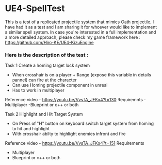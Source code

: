 # UE4-SpellTest
This is a test of a replicated projectile system that mimics Oath projectile.
I have had it as a test and I am sharing it for whoever would like to implement a similar spell system.
In case you're interested in a full implementation and a more detailed approach, 
please check my game framework here : https://github.com/Hiro-KE/UE4-KizuEngine


### Here is the description of the test : 
Task 1
Create a homing target lock system
- When crosshair is on a player + Range (expose this variable in details pannel) can fire at the character
- Can use Homing projectile component in unreal
- Has to work in multiplayer

Reference video - https://youtu.be/VvsTA_JFKo4?t=130
Requiremnts 
-Multiplayer
-Blueprint or c++ or both

Task 2
Highlight and Hit Target System
- On Press of "H" button on keyboard switch target system from homing to hit and highlight
- With crosshair abilty to highlight enemies infront and fire

Reference video - https://youtu.be/VvsTA_JFKo4?t=151
Requirements 
- Multiplayer
- Blueprint or c++ or both

